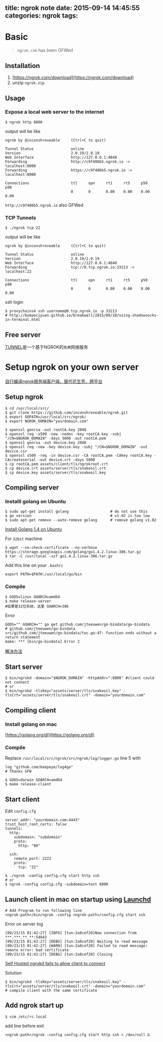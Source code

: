 title: ngrok note
date: 2015-09-14 14:45:55
categories: ngrok
tags:
---

# Basic 

> `ngrok.com` has been GFWed

## Installation
1. [https://ngrok.com/download](https://ngrok.com/download)
2. unzip `ngrok.zip`

<!--more-->

## Usage

### Expose a local web server to the internet

```
$ ngrok http 8000
```
output will be like

```
ngrok by @inconshreveable     (Ctrl+C to quit)

Tunnel Status                 online
Version                       2.0.19/2.0.19
Web Interface                 http://127.0.0.1:4040
Forwarding                    http://c9f486b5.ngrok.io -> localhost:8000
Forwarding                    https://c9f486b5.ngrok.io -> localhost:8000

Connections                   ttl     opn     rt1     rt5     p50     p90
                              0       0       0.00    0.00    0.00    0.00
```

`http://c9f486b5.ngrok.io` also GFWed

### TCP Tunnels

```
$ ./ngrok tcp 22
```

output will be like

```
ngrok by @inconshreveable     (Ctrl+C to quit)

Tunnel Status                 online
Version                       2.0.19/2.0.19
Web Interface                 http://127.0.0.1:4040
Forwarding                    tcp://0.tcp.ngrok.io:33213 -> localhost:22

Connections                   ttl     opn     rt1     rt5     p50     p90
                              0       0       0.00    0.00    0.00    0.00
```

ssh login

```
$ proxychains4 ssh username@0.tcp.ngrok.io -p 33213
# http://bumaociyuan.github.io/breakwall/2015/08/10/using-shadowsocks-in-terminal.html
```

## Free server
[TUNNEL](http://www.tunnel.mobi/)是一个基于NGROK的`免费`网络服务

# Setup ngrok on your own server

[自行编译ngrok服务端客户端，替代花生壳，跨平台](http://www.ekan001.com/articles/38)



## Setup ngrok

```
$ cd /usr/local/src/
$ git clone https://github.com/inconshreveable/ngrok.git
$ export GOPATH=/usr/local/src/ngrok/
$ export NGROK_DOMAIN="yourdomain.com"
```

```
$ openssl genrsa -out rootCA.key 2048
$ openssl req -x509 -new -nodes -key rootCA.key -subj "/CN=$NGROK_DOMAIN" -days 5000 -out rootCA.pem
$ openssl genrsa -out device.key 2048
$ openssl req -new -key device.key -subj "/CN=$NGROK_DOMAIN" -out device.csr
$ openssl x509 -req -in device.csr -CA rootCA.pem -CAkey rootCA.key -CAcreateserial -out device.crt -days 5000
$ cp rootCA.pem assets/client/tls/ngrokroot.crt
$ cp device.crt assets/server/tls/snakeoil.crt 
$ cp device.key assets/server/tls/snakeoil.key
```

## Compiling server

### Installl golang on Ubuntu
```
$ sudo apt-get install golang 					# do not use this
$ go version 									# v1.02 is too low
$ sudo apt-get remove --auto-remove golang		# remove golang v1.02
```
[Install Golang 1.4 on Ubuntu](https://ubuntu.kertaskampus.com/install-golang-1.4-on-ubuntu/)

For `32bit` machine

```
$ wget --no-check-certificate --no-verbose https://storage.googleapis.com/golang/go1.4.2.linux-386.tar.gz
$ tar -C /usr/local -xzf go1.4.2.linux-386.tar.gz
```

Add this line on your `.bashrc`

```
export PATH=$PATH:/usr/local/go/bin
```
### Compile

```
$ GOOS=linux GOARCH=amd64 
$ make release-server
#如果是32位系统，这里 GOARCH=386
```

Error

```
GOOS="" GOARCH="" go get github.com/jteeuwen/go-bindata/go-bindata
# github.com/jteeuwen/go-bindata
src/github.com/jteeuwen/go-bindata/toc.go:47: function ends without a return statement
make: *** [bin/go-bindata] Error 2
```
[解决办法](https://github.com/inconshreveable/ngrok/issues/237)

## Start server

```
$ bin/ngrokd -domain="$NGROK_DOMAIN" -httpAddr=":8000" #client could not connect
# or
$ bin/ngrokd -tlsKey="assets/server/tls/snakeoil.key" -tlsCrt="assets/server/tls/snakeoil.crt" -domain="yourdomain.com"
```

## Compiling client
### Install golang on mac
[https://golang.org/dl](https://golang.org/dl)

### Compile

Replace `/usr/local/src/ngrok/src/ngrok/log/logger.go` line 5 with 

```
log "github.com/keepeye/log4go"
# Thanks GFW
```

```
$ GOOS=darwin GOARCH=amd64
$ make release-client
```

## Start client

Edit `config.cfg`

```
server_addr: "yourdomain.com:4443"
trust_host_root_certs: false
tunnels:
  http:
    subdomain: "subdomain"
    proto:
      http: "80"
 
  ssh:
    remote_port: 2222
    proto:
      tcp: "22"
```

```
$ ./ngrok -config config.cfg start http ssh
# or
$ ngrok -config config.cfg -subdomain=test 8000
```

## Launch client in mac on startup using [Launchd](http://launchd.info/)

```
# Add Program to run following line
<ngrok-path>/bin/ngrok -config <ngrok-path>/config.cfg start ssh  
```


Error on server log

```
[09/23/15 01:42:27] [INFO] [tun:2a8cef20]New connection from ***.***.**.**:54043
[09/23/15 01:42:27] [DEBG] [tun:2a8cef20] Waiting to read message
[09/23/15 01:42:27] [WARN] [tun:2a8cef20] Failed to read message: remote error: bad certificate
[09/23/15 01:42:27] [DEBG] [tun:2a8cef20] Closing
```
[Self Hosted ngrokd fails to allow client to connect](https://github.com/inconshreveable/ngrok/issues/84)

Solution

```
$ bin/ngrokd -tlsKey="assets/server/tls/snakeoil.key" -tlsCrt="assets/server/tls/snakeoil.crt" -domain="yourdomain.com"
# compile client with the same certificate
```

## Add ngrok start up

```
$ vim /etc/rc.local
```
add line before exit

```
<ngrok-path>/ngrok -config config.cfg start http ssh > /dev/null &
```
